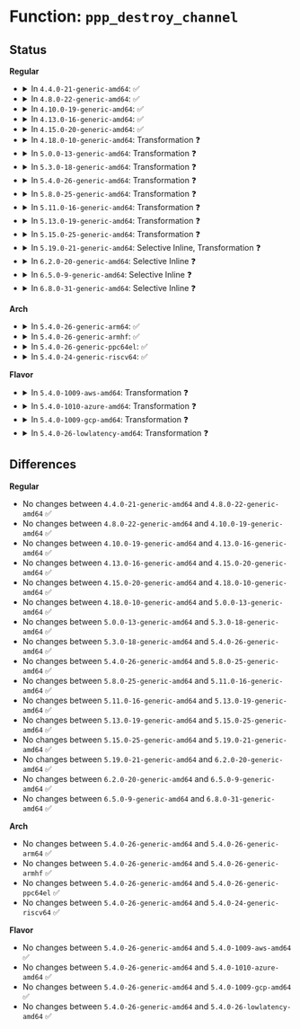 # Function: <code>ppp_destroy_channel</code>

## Status
<b>Regular</b>
<ul>
<li>
<details>
<summary>In <code>4.4.0-21-generic-amd64</code>: ✅</summary>

```c
void ppp_destroy_channel(struct channel * pch)
```

```json
{
  "name": "ppp_destroy_channel",
  "collision_type": "Unique Static",
  "inline_type": "No",
  "funcs": [
    {
      "addr": 18446744071585091344,
      "name": "ppp_destroy_channel",
      "external": false,
      "loc": "drivers/net/ppp/ppp_generic.c:2979",
      "file": "drivers/net/ppp/ppp_generic.c",
      "inline": "seen, unknown",
      "caller_inline": [],
      "caller_func": [
        "drivers/net/ppp/ppp_generic.c:ppp_release",
        "drivers/net/ppp/ppp_generic.c:ppp_unregister_channel"
      ]
    }
  ],
  "symbols": [
    {
      "addr": 18446744071585091344,
      "name": "ppp_destroy_channel",
      "section": ".text",
      "bind": "STB_LOCAL",
      "size": 73
    }
  ]
}
```
</details>
</li>
<li>
<details>
<summary>In <code>4.8.0-22-generic-amd64</code>: ✅</summary>

```c
void ppp_destroy_channel(struct channel * pch)
```

```json
{
  "name": "ppp_destroy_channel",
  "collision_type": "Unique Static",
  "inline_type": "No",
  "funcs": [
    {
      "addr": 18446744071585483888,
      "name": "ppp_destroy_channel",
      "external": false,
      "loc": "drivers/net/ppp/ppp_generic.c:3134",
      "file": "drivers/net/ppp/ppp_generic.c",
      "inline": "seen, unknown",
      "caller_inline": [],
      "caller_func": [
        "drivers/net/ppp/ppp_generic.c:ppp_unregister_channel",
        "drivers/net/ppp/ppp_generic.c:ppp_release"
      ]
    }
  ],
  "symbols": [
    {
      "addr": 18446744071585483888,
      "name": "ppp_destroy_channel",
      "section": ".text",
      "bind": "STB_LOCAL",
      "size": 102
    }
  ]
}
```
</details>
</li>
<li>
<details>
<summary>In <code>4.10.0-19-generic-amd64</code>: ✅</summary>

```c
void ppp_destroy_channel(struct channel * pch)
```

```json
{
  "name": "ppp_destroy_channel",
  "collision_type": "Unique Static",
  "inline_type": "No",
  "funcs": [
    {
      "addr": 18446744071585671520,
      "name": "ppp_destroy_channel",
      "external": false,
      "loc": "drivers/net/ppp/ppp_generic.c:3173",
      "file": "drivers/net/ppp/ppp_generic.c",
      "inline": "seen, unknown",
      "caller_inline": [],
      "caller_func": [
        "drivers/net/ppp/ppp_generic.c:ppp_unregister_channel",
        "drivers/net/ppp/ppp_generic.c:ppp_release"
      ]
    }
  ],
  "symbols": [
    {
      "addr": 18446744071585671520,
      "name": "ppp_destroy_channel",
      "section": ".text",
      "bind": "STB_LOCAL",
      "size": 102
    }
  ]
}
```
</details>
</li>
<li>
<details>
<summary>In <code>4.13.0-16-generic-amd64</code>: ✅</summary>

```c
void ppp_destroy_channel(struct channel * pch)
```

```json
{
  "name": "ppp_destroy_channel",
  "collision_type": "Unique Static",
  "inline_type": "No",
  "funcs": [
    {
      "addr": 18446744071585758576,
      "name": "ppp_destroy_channel",
      "external": false,
      "loc": "drivers/net/ppp/ppp_generic.c:3188",
      "file": "drivers/net/ppp/ppp_generic.c",
      "inline": "seen, unknown",
      "caller_inline": [],
      "caller_func": [
        "drivers/net/ppp/ppp_generic.c:ppp_unregister_channel",
        "drivers/net/ppp/ppp_generic.c:ppp_release"
      ]
    }
  ],
  "symbols": [
    {
      "addr": 18446744071585758576,
      "name": "ppp_destroy_channel",
      "section": ".text",
      "bind": "STB_LOCAL",
      "size": 102
    }
  ]
}
```
</details>
</li>
<li>
<details>
<summary>In <code>4.15.0-20-generic-amd64</code>: ✅</summary>

```c
void ppp_destroy_channel(struct channel * pch)
```

```json
{
  "name": "ppp_destroy_channel",
  "collision_type": "Unique Static",
  "inline_type": "No",
  "funcs": [
    {
      "addr": 18446744071586196576,
      "name": "ppp_destroy_channel",
      "external": false,
      "loc": "drivers/net/ppp/ppp_generic.c:3224",
      "file": "drivers/net/ppp/ppp_generic.c",
      "inline": "seen, unknown",
      "caller_inline": [],
      "caller_func": [
        "drivers/net/ppp/ppp_generic.c:ppp_unregister_channel",
        "drivers/net/ppp/ppp_generic.c:ppp_release"
      ]
    }
  ],
  "symbols": [
    {
      "addr": 18446744071586196576,
      "name": "ppp_destroy_channel",
      "section": ".text",
      "bind": "STB_LOCAL",
      "size": 102
    }
  ]
}
```
</details>
</li>
<li>
<details>
<summary>In <code>4.18.0-10-generic-amd64</code>: Transformation ❓</summary>

```c
void ppp_destroy_channel(struct channel * pch)
```

```json
{
  "name": "ppp_destroy_channel",
  "collision_type": "Unique Static",
  "inline_type": "No",
  "funcs": [
    {
      "addr": 0,
      "name": "ppp_destroy_channel",
      "external": false,
      "loc": "drivers/net/ppp/ppp_generic.c:3207",
      "file": "drivers/net/ppp/ppp_generic.c",
      "inline": "seen, unknown",
      "caller_inline": [],
      "caller_func": [
        "drivers/net/ppp/ppp_generic.c:ppp_unregister_channel",
        "drivers/net/ppp/ppp_generic.c:ppp_release"
      ]
    }
  ],
  "symbols": [
    {
      "addr": 18446744071586453552,
      "name": "ppp_destroy_channel",
      "section": ".text",
      "bind": "STB_LOCAL",
      "size": 97
    },
    {
      "addr": 18446744071586471063,
      "name": "ppp_destroy_channel.cold.34",
      "section": ".text",
      "bind": "STB_LOCAL",
      "size": 20
    }
  ]
}
```
</details>
</li>
<li>
<details>
<summary>In <code>5.0.0-13-generic-amd64</code>: Transformation ❓</summary>

```c
void ppp_destroy_channel(struct channel * pch)
```

```json
{
  "name": "ppp_destroy_channel",
  "collision_type": "Unique Static",
  "inline_type": "No",
  "funcs": [
    {
      "addr": 0,
      "name": "ppp_destroy_channel",
      "external": false,
      "loc": "drivers/net/ppp/ppp_generic.c:3255",
      "file": "drivers/net/ppp/ppp_generic.c",
      "inline": "seen, unknown",
      "caller_inline": [],
      "caller_func": [
        "drivers/net/ppp/ppp_generic.c:ppp_unregister_channel",
        "drivers/net/ppp/ppp_generic.c:ppp_release"
      ]
    }
  ],
  "symbols": [
    {
      "addr": 18446744071586601280,
      "name": "ppp_destroy_channel",
      "section": ".text",
      "bind": "STB_LOCAL",
      "size": 97
    },
    {
      "addr": 18446744071586618759,
      "name": "ppp_destroy_channel.cold.35",
      "section": ".text",
      "bind": "STB_LOCAL",
      "size": 20
    }
  ]
}
```
</details>
</li>
<li>
<details>
<summary>In <code>5.3.0-18-generic-amd64</code>: Transformation ❓</summary>

```c
void ppp_destroy_channel(struct channel * pch)
```

```json
{
  "name": "ppp_destroy_channel",
  "collision_type": "Unique Static",
  "inline_type": "No",
  "funcs": [
    {
      "addr": 0,
      "name": "ppp_destroy_channel",
      "external": false,
      "loc": "drivers/net/ppp/ppp_generic.c:3251",
      "file": "drivers/net/ppp/ppp_generic.c",
      "inline": "seen, unknown",
      "caller_inline": [],
      "caller_func": [
        "drivers/net/ppp/ppp_generic.c:ppp_unregister_channel",
        "drivers/net/ppp/ppp_generic.c:ppp_release"
      ]
    }
  ],
  "symbols": [
    {
      "addr": 18446744071586855280,
      "name": "ppp_destroy_channel",
      "section": ".text",
      "bind": "STB_LOCAL",
      "size": 102
    },
    {
      "addr": 18446744071586871791,
      "name": "ppp_destroy_channel.cold",
      "section": ".text",
      "bind": "STB_LOCAL",
      "size": 20
    }
  ]
}
```
</details>
</li>
<li>
<details>
<summary>In <code>5.4.0-26-generic-amd64</code>: Transformation ❓</summary>

```c
void ppp_destroy_channel(struct channel * pch)
```

```json
{
  "name": "ppp_destroy_channel",
  "collision_type": "Unique Static",
  "inline_type": "No",
  "funcs": [
    {
      "addr": 0,
      "name": "ppp_destroy_channel",
      "external": false,
      "loc": "drivers/net/ppp/ppp_generic.c:3251",
      "file": "drivers/net/ppp/ppp_generic.c",
      "inline": "seen, unknown",
      "caller_inline": [],
      "caller_func": [
        "drivers/net/ppp/ppp_generic.c:ppp_unregister_channel",
        "drivers/net/ppp/ppp_generic.c:ppp_release"
      ]
    }
  ],
  "symbols": [
    {
      "addr": 18446744071587001280,
      "name": "ppp_destroy_channel",
      "section": ".text",
      "bind": "STB_LOCAL",
      "size": 102
    },
    {
      "addr": 18446744071587017823,
      "name": "ppp_destroy_channel.cold",
      "section": ".text",
      "bind": "STB_LOCAL",
      "size": 20
    }
  ]
}
```
</details>
</li>
<li>
<details>
<summary>In <code>5.8.0-25-generic-amd64</code>: Transformation ❓</summary>

```c
void ppp_destroy_channel(struct channel * pch)
```

```json
{
  "name": "ppp_destroy_channel",
  "collision_type": "Unique Static",
  "inline_type": "No",
  "funcs": [
    {
      "addr": 0,
      "name": "ppp_destroy_channel",
      "external": false,
      "loc": "drivers/net/ppp/ppp_generic.c:3335",
      "file": "drivers/net/ppp/ppp_generic.c",
      "inline": "seen, unknown",
      "caller_inline": [],
      "caller_func": [
        "drivers/net/ppp/ppp_generic.c:ppp_unregister_channel",
        "drivers/net/ppp/ppp_generic.c:ppp_release"
      ]
    }
  ],
  "symbols": [
    {
      "addr": 18446744071587831008,
      "name": "ppp_destroy_channel",
      "section": ".text",
      "bind": "STB_LOCAL",
      "size": 132
    },
    {
      "addr": 18446744071587846279,
      "name": "ppp_destroy_channel.cold",
      "section": ".text",
      "bind": "STB_LOCAL",
      "size": 20
    }
  ]
}
```
</details>
</li>
<li>
<details>
<summary>In <code>5.11.0-16-generic-amd64</code>: Transformation ❓</summary>

```c
void ppp_destroy_channel(struct channel * pch)
```

```json
{
  "name": "ppp_destroy_channel",
  "collision_type": "Unique Static",
  "inline_type": "No",
  "funcs": [
    {
      "addr": 0,
      "name": "ppp_destroy_channel",
      "external": false,
      "loc": "drivers/net/ppp/ppp_generic.c:3487",
      "file": "drivers/net/ppp/ppp_generic.c",
      "inline": "seen, unknown",
      "caller_inline": [],
      "caller_func": [
        "drivers/net/ppp/ppp_generic.c:ppp_unregister_channel",
        "drivers/net/ppp/ppp_generic.c:ppp_ioctl",
        "drivers/net/ppp/ppp_generic.c:ppp_unbridge_channels",
        "drivers/net/ppp/ppp_generic.c:ppp_unbridge_channels",
        "drivers/net/ppp/ppp_generic.c:ppp_bridge_channels",
        "drivers/net/ppp/ppp_generic.c:ppp_release"
      ]
    }
  ],
  "symbols": [
    {
      "addr": 18446744071587889184,
      "name": "ppp_destroy_channel",
      "section": ".text",
      "bind": "STB_LOCAL",
      "size": 138
    },
    {
      "addr": 18446744071591532895,
      "name": "ppp_destroy_channel.cold",
      "section": ".text",
      "bind": "STB_LOCAL",
      "size": 20
    }
  ]
}
```
</details>
</li>
<li>
<details>
<summary>In <code>5.13.0-19-generic-amd64</code>: Transformation ❓</summary>

```c
void ppp_destroy_channel(struct channel * pch)
```

```json
{
  "name": "ppp_destroy_channel",
  "collision_type": "Unique Static",
  "inline_type": "No",
  "funcs": [
    {
      "addr": 0,
      "name": "ppp_destroy_channel",
      "external": false,
      "loc": "drivers/net/ppp/ppp_generic.c:3520",
      "file": "drivers/net/ppp/ppp_generic.c",
      "inline": "seen, unknown",
      "caller_inline": [],
      "caller_func": [
        "drivers/net/ppp/ppp_generic.c:ppp_unregister_channel",
        "drivers/net/ppp/ppp_generic.c:ppp_ioctl",
        "drivers/net/ppp/ppp_generic.c:ppp_ioctl",
        "drivers/net/ppp/ppp_generic.c:ppp_unbridge_channels",
        "drivers/net/ppp/ppp_generic.c:ppp_unbridge_channels",
        "drivers/net/ppp/ppp_generic.c:ppp_release"
      ]
    }
  ],
  "symbols": [
    {
      "addr": 18446744071587769136,
      "name": "ppp_destroy_channel",
      "section": ".text",
      "bind": "STB_LOCAL",
      "size": 138
    },
    {
      "addr": 18446744071591475126,
      "name": "ppp_destroy_channel.cold",
      "section": ".text",
      "bind": "STB_LOCAL",
      "size": 20
    }
  ]
}
```
</details>
</li>
<li>
<details>
<summary>In <code>5.15.0-25-generic-amd64</code>: Transformation ❓</summary>

```c
void ppp_destroy_channel(struct channel * pch)
```

```json
{
  "name": "ppp_destroy_channel",
  "collision_type": "Unique Static",
  "inline_type": "No",
  "funcs": [
    {
      "addr": 0,
      "name": "ppp_destroy_channel",
      "external": false,
      "loc": "drivers/net/ppp/ppp_generic.c:3525",
      "file": "drivers/net/ppp/ppp_generic.c",
      "inline": "seen, unknown",
      "caller_inline": [],
      "caller_func": [
        "drivers/net/ppp/ppp_generic.c:ppp_unregister_channel",
        "drivers/net/ppp/ppp_generic.c:ppp_ioctl",
        "drivers/net/ppp/ppp_generic.c:ppp_ioctl",
        "drivers/net/ppp/ppp_generic.c:ppp_unbridge_channels",
        "drivers/net/ppp/ppp_generic.c:ppp_unbridge_channels",
        "drivers/net/ppp/ppp_generic.c:ppp_release"
      ]
    }
  ],
  "symbols": [
    {
      "addr": 18446744071588365520,
      "name": "ppp_destroy_channel",
      "section": ".text",
      "bind": "STB_LOCAL",
      "size": 138
    },
    {
      "addr": 18446744071592545787,
      "name": "ppp_destroy_channel.cold",
      "section": ".text",
      "bind": "STB_LOCAL",
      "size": 20
    }
  ]
}
```
</details>
</li>
<li>
<details>
<summary>In <code>5.19.0-21-generic-amd64</code>: Selective Inline, Transformation ❓</summary>

```c
void ppp_destroy_channel(struct channel * pch)
```

```json
{
  "name": "ppp_destroy_channel",
  "collision_type": "Unique Static",
  "inline_type": "Selective",
  "funcs": [
    {
      "addr": 18446744071594425178,
      "name": "ppp_destroy_channel",
      "external": false,
      "loc": "drivers/net/ppp/ppp_generic.c:3526",
      "file": "drivers/net/ppp/ppp_generic.c",
      "inline": "not declared, inlined",
      "caller_inline": [],
      "caller_func": [
        "drivers/net/ppp/ppp_generic.c:ppp_unregister_channel",
        "drivers/net/ppp/ppp_generic.c:ppp_ioctl",
        "drivers/net/ppp/ppp_generic.c:ppp_ioctl",
        "drivers/net/ppp/ppp_generic.c:ppp_unbridge_channels",
        "drivers/net/ppp/ppp_generic.c:ppp_unbridge_channels",
        "drivers/net/ppp/ppp_generic.c:ppp_release"
      ]
    }
  ],
  "symbols": [
    {
      "addr": 18446744071589763776,
      "name": "ppp_destroy_channel",
      "section": ".text",
      "bind": "STB_LOCAL",
      "size": 144
    },
    {
      "addr": 18446744071594425178,
      "name": "ppp_destroy_channel.cold",
      "section": ".text",
      "bind": "STB_LOCAL",
      "size": 20
    }
  ]
}
```
</details>
</li>
<li>
<details>
<summary>In <code>6.2.0-20-generic-amd64</code>: Selective Inline ❓</summary>

```c
void ppp_destroy_channel(struct channel * pch)
```

```json
{
  "name": "ppp_destroy_channel",
  "collision_type": "Unique Static",
  "inline_type": "Selective",
  "funcs": [
    {
      "addr": 18446744071591413328,
      "name": "ppp_destroy_channel",
      "external": false,
      "loc": "drivers/net/ppp/ppp_generic.c:3528",
      "file": "drivers/net/ppp/ppp_generic.c",
      "inline": "not declared, inlined",
      "caller_inline": [],
      "caller_func": [
        "drivers/net/ppp/ppp_generic.c:ppp_unregister_channel",
        "drivers/net/ppp/ppp_generic.c:ppp_ioctl",
        "drivers/net/ppp/ppp_generic.c:ppp_ioctl",
        "drivers/net/ppp/ppp_generic.c:ppp_unbridge_channels",
        "drivers/net/ppp/ppp_generic.c:ppp_unbridge_channels",
        "drivers/net/ppp/ppp_generic.c:ppp_release"
      ]
    }
  ],
  "symbols": [
    {
      "addr": 18446744071591413328,
      "name": "ppp_destroy_channel",
      "section": ".text",
      "bind": "STB_LOCAL",
      "size": 176
    }
  ]
}
```
</details>
</li>
<li>
<details>
<summary>In <code>6.5.0-9-generic-amd64</code>: Selective Inline ❓</summary>

```c
void ppp_destroy_channel(struct channel * pch)
```

```json
{
  "name": "ppp_destroy_channel",
  "collision_type": "Unique Static",
  "inline_type": "Selective",
  "funcs": [
    {
      "addr": 18446744071591828688,
      "name": "ppp_destroy_channel",
      "external": false,
      "loc": "drivers/net/ppp/ppp_generic.c:3528",
      "file": "drivers/net/ppp/ppp_generic.c",
      "inline": "not declared, inlined",
      "caller_inline": [],
      "caller_func": [
        "drivers/net/ppp/ppp_generic.c:ppp_unregister_channel",
        "drivers/net/ppp/ppp_generic.c:ppp_ioctl",
        "drivers/net/ppp/ppp_generic.c:ppp_ioctl",
        "drivers/net/ppp/ppp_generic.c:ppp_unbridge_channels",
        "drivers/net/ppp/ppp_generic.c:ppp_unbridge_channels",
        "drivers/net/ppp/ppp_generic.c:ppp_release"
      ]
    }
  ],
  "symbols": [
    {
      "addr": 18446744071591828688,
      "name": "ppp_destroy_channel",
      "section": ".text",
      "bind": "STB_LOCAL",
      "size": 176
    }
  ]
}
```
</details>
</li>
<li>
<details>
<summary>In <code>6.8.0-31-generic-amd64</code>: Selective Inline ❓</summary>

```c
void ppp_destroy_channel(struct channel * pch)
```

```json
{
  "name": "ppp_destroy_channel",
  "collision_type": "Unique Static",
  "inline_type": "Selective",
  "funcs": [
    {
      "addr": 18446744071592576704,
      "name": "ppp_destroy_channel",
      "external": false,
      "loc": "drivers/net/ppp/ppp_generic.c:3528",
      "file": "drivers/net/ppp/ppp_generic.c",
      "inline": "not declared, inlined",
      "caller_inline": [],
      "caller_func": [
        "drivers/net/ppp/ppp_generic.c:ppp_unregister_channel",
        "drivers/net/ppp/ppp_generic.c:ppp_ioctl",
        "drivers/net/ppp/ppp_generic.c:ppp_ioctl",
        "drivers/net/ppp/ppp_generic.c:ppp_unbridge_channels",
        "drivers/net/ppp/ppp_generic.c:ppp_unbridge_channels",
        "drivers/net/ppp/ppp_generic.c:ppp_release"
      ]
    }
  ],
  "symbols": [
    {
      "addr": 18446744071592576704,
      "name": "ppp_destroy_channel",
      "section": ".text",
      "bind": "STB_LOCAL",
      "size": 186
    }
  ]
}
```
</details>
</li>
</ul>
<b>Arch</b>
<ul>
<li>
<details>
<summary>In <code>5.4.0-26-generic-arm64</code>: ✅</summary>

```c
void ppp_destroy_channel(struct channel * pch)
```

```json
{
  "name": "ppp_destroy_channel",
  "collision_type": "Unique Static",
  "inline_type": "No",
  "funcs": [
    {
      "addr": 18446603336500111304,
      "name": "ppp_destroy_channel",
      "external": false,
      "loc": "drivers/net/ppp/ppp_generic.c:3251",
      "file": "drivers/net/ppp/ppp_generic.c",
      "inline": "seen, unknown",
      "caller_inline": [],
      "caller_func": [
        "drivers/net/ppp/ppp_generic.c:ppp_unregister_channel",
        "drivers/net/ppp/ppp_generic.c:ppp_release"
      ]
    }
  ],
  "symbols": [
    {
      "addr": 18446603336500111304,
      "name": "ppp_destroy_channel",
      "section": ".text",
      "bind": "STB_LOCAL",
      "size": 180
    }
  ]
}
```
</details>
</li>
<li>
<details>
<summary>In <code>5.4.0-26-generic-armhf</code>: ✅</summary>

```c
void ppp_destroy_channel(struct channel * pch)
```

```json
{
  "name": "ppp_destroy_channel",
  "collision_type": "Unique Static",
  "inline_type": "No",
  "funcs": [
    {
      "addr": 3232612788,
      "name": "ppp_destroy_channel",
      "external": false,
      "loc": "drivers/net/ppp/ppp_generic.c:3251",
      "file": "drivers/net/ppp/ppp_generic.c",
      "inline": "seen, unknown",
      "caller_inline": [],
      "caller_func": [
        "drivers/net/ppp/ppp_generic.c:ppp_unregister_channel",
        "drivers/net/ppp/ppp_generic.c:ppp_release"
      ]
    }
  ],
  "symbols": [
    {
      "addr": 3232612788,
      "name": "ppp_destroy_channel",
      "section": ".text",
      "bind": "STB_LOCAL",
      "size": 160
    }
  ]
}
```
</details>
</li>
<li>
<details>
<summary>In <code>5.4.0-26-generic-ppc64el</code>: ✅</summary>

```c
void ppp_destroy_channel(struct channel * pch)
```

```json
{
  "name": "ppp_destroy_channel",
  "collision_type": "Unique Static",
  "inline_type": "No",
  "funcs": [
    {
      "addr": 13835058055293330720,
      "name": "ppp_destroy_channel",
      "external": false,
      "loc": "drivers/net/ppp/ppp_generic.c:3251",
      "file": "drivers/net/ppp/ppp_generic.c",
      "inline": "seen, unknown",
      "caller_inline": [],
      "caller_func": [
        "drivers/net/ppp/ppp_generic.c:ppp_unregister_channel",
        "drivers/net/ppp/ppp_generic.c:ppp_release"
      ]
    }
  ],
  "symbols": [
    {
      "addr": 13835058055293330720,
      "name": "ppp_destroy_channel",
      "section": ".text",
      "bind": "STB_LOCAL",
      "size": 228
    }
  ]
}
```
</details>
</li>
<li>
<details>
<summary>In <code>5.4.0-24-generic-riscv64</code>: ✅</summary>

```c
void ppp_destroy_channel(struct channel * pch)
```

```json
{
  "name": "ppp_destroy_channel",
  "collision_type": "Unique Static",
  "inline_type": "No",
  "funcs": [
    {
      "addr": 18446743936277069512,
      "name": "ppp_destroy_channel",
      "external": false,
      "loc": "drivers/net/ppp/ppp_generic.c:3251",
      "file": "drivers/net/ppp/ppp_generic.c",
      "inline": "seen, unknown",
      "caller_inline": [],
      "caller_func": [
        "drivers/net/ppp/ppp_generic.c:ppp_unregister_channel",
        "drivers/net/ppp/ppp_generic.c:ppp_release"
      ]
    }
  ],
  "symbols": [
    {
      "addr": 18446743936277069512,
      "name": "ppp_destroy_channel",
      "section": ".text",
      "bind": "STB_LOCAL",
      "size": 138
    }
  ]
}
```
</details>
</li>
</ul>
<b>Flavor</b>
<ul>
<li>
<details>
<summary>In <code>5.4.0-1009-aws-amd64</code>: Transformation ❓</summary>

```c
void ppp_destroy_channel(struct channel * pch)
```

```json
{
  "name": "ppp_destroy_channel",
  "collision_type": "Unique Static",
  "inline_type": "No",
  "funcs": [
    {
      "addr": 0,
      "name": "ppp_destroy_channel",
      "external": false,
      "loc": "drivers/net/ppp/ppp_generic.c:3251",
      "file": "drivers/net/ppp/ppp_generic.c",
      "inline": "seen, unknown",
      "caller_inline": [],
      "caller_func": [
        "drivers/net/ppp/ppp_generic.c:ppp_unregister_channel",
        "drivers/net/ppp/ppp_generic.c:ppp_release"
      ]
    }
  ],
  "symbols": [
    {
      "addr": 18446744071586758304,
      "name": "ppp_destroy_channel",
      "section": ".text",
      "bind": "STB_LOCAL",
      "size": 102
    },
    {
      "addr": 18446744071586774847,
      "name": "ppp_destroy_channel.cold",
      "section": ".text",
      "bind": "STB_LOCAL",
      "size": 20
    }
  ]
}
```
</details>
</li>
<li>
<details>
<summary>In <code>5.4.0-1010-azure-amd64</code>: Transformation ❓</summary>

```c
void ppp_destroy_channel(struct channel * pch)
```

```json
{
  "name": "ppp_destroy_channel",
  "collision_type": "Unique Static",
  "inline_type": "No",
  "funcs": [
    {
      "addr": 0,
      "name": "ppp_destroy_channel",
      "external": false,
      "loc": "drivers/net/ppp/ppp_generic.c:3251",
      "file": "drivers/net/ppp/ppp_generic.c",
      "inline": "seen, unknown",
      "caller_inline": [],
      "caller_func": [
        "drivers/net/ppp/ppp_generic.c:ppp_unregister_channel",
        "drivers/net/ppp/ppp_generic.c:ppp_release"
      ]
    }
  ],
  "symbols": [
    {
      "addr": 18446744071586663536,
      "name": "ppp_destroy_channel",
      "section": ".text",
      "bind": "STB_LOCAL",
      "size": 102
    },
    {
      "addr": 18446744071586680079,
      "name": "ppp_destroy_channel.cold",
      "section": ".text",
      "bind": "STB_LOCAL",
      "size": 20
    }
  ]
}
```
</details>
</li>
<li>
<details>
<summary>In <code>5.4.0-1009-gcp-amd64</code>: Transformation ❓</summary>

```c
void ppp_destroy_channel(struct channel * pch)
```

```json
{
  "name": "ppp_destroy_channel",
  "collision_type": "Unique Static",
  "inline_type": "No",
  "funcs": [
    {
      "addr": 0,
      "name": "ppp_destroy_channel",
      "external": false,
      "loc": "drivers/net/ppp/ppp_generic.c:3251",
      "file": "drivers/net/ppp/ppp_generic.c",
      "inline": "seen, unknown",
      "caller_inline": [],
      "caller_func": [
        "drivers/net/ppp/ppp_generic.c:ppp_unregister_channel",
        "drivers/net/ppp/ppp_generic.c:ppp_release"
      ]
    }
  ],
  "symbols": [
    {
      "addr": 18446744071586955840,
      "name": "ppp_destroy_channel",
      "section": ".text",
      "bind": "STB_LOCAL",
      "size": 102
    },
    {
      "addr": 18446744071586972383,
      "name": "ppp_destroy_channel.cold",
      "section": ".text",
      "bind": "STB_LOCAL",
      "size": 20
    }
  ]
}
```
</details>
</li>
<li>
<details>
<summary>In <code>5.4.0-26-lowlatency-amd64</code>: Transformation ❓</summary>

```c
void ppp_destroy_channel(struct channel * pch)
```

```json
{
  "name": "ppp_destroy_channel",
  "collision_type": "Unique Static",
  "inline_type": "No",
  "funcs": [
    {
      "addr": 0,
      "name": "ppp_destroy_channel",
      "external": false,
      "loc": "drivers/net/ppp/ppp_generic.c:3251",
      "file": "drivers/net/ppp/ppp_generic.c",
      "inline": "seen, unknown",
      "caller_inline": [],
      "caller_func": [
        "drivers/net/ppp/ppp_generic.c:ppp_unregister_channel",
        "drivers/net/ppp/ppp_generic.c:ppp_release"
      ]
    }
  ],
  "symbols": [
    {
      "addr": 18446744071587063264,
      "name": "ppp_destroy_channel",
      "section": ".text",
      "bind": "STB_LOCAL",
      "size": 102
    },
    {
      "addr": 18446744071587079570,
      "name": "ppp_destroy_channel.cold",
      "section": ".text",
      "bind": "STB_LOCAL",
      "size": 20
    }
  ]
}
```
</details>
</li>
</ul>

## Differences
<b>Regular</b>
<ul>
<li>
No changes between <code>4.4.0-21-generic-amd64</code> and <code>4.8.0-22-generic-amd64</code> ✅
</li>
<li>
No changes between <code>4.8.0-22-generic-amd64</code> and <code>4.10.0-19-generic-amd64</code> ✅
</li>
<li>
No changes between <code>4.10.0-19-generic-amd64</code> and <code>4.13.0-16-generic-amd64</code> ✅
</li>
<li>
No changes between <code>4.13.0-16-generic-amd64</code> and <code>4.15.0-20-generic-amd64</code> ✅
</li>
<li>
No changes between <code>4.15.0-20-generic-amd64</code> and <code>4.18.0-10-generic-amd64</code> ✅
</li>
<li>
No changes between <code>4.18.0-10-generic-amd64</code> and <code>5.0.0-13-generic-amd64</code> ✅
</li>
<li>
No changes between <code>5.0.0-13-generic-amd64</code> and <code>5.3.0-18-generic-amd64</code> ✅
</li>
<li>
No changes between <code>5.3.0-18-generic-amd64</code> and <code>5.4.0-26-generic-amd64</code> ✅
</li>
<li>
No changes between <code>5.4.0-26-generic-amd64</code> and <code>5.8.0-25-generic-amd64</code> ✅
</li>
<li>
No changes between <code>5.8.0-25-generic-amd64</code> and <code>5.11.0-16-generic-amd64</code> ✅
</li>
<li>
No changes between <code>5.11.0-16-generic-amd64</code> and <code>5.13.0-19-generic-amd64</code> ✅
</li>
<li>
No changes between <code>5.13.0-19-generic-amd64</code> and <code>5.15.0-25-generic-amd64</code> ✅
</li>
<li>
No changes between <code>5.15.0-25-generic-amd64</code> and <code>5.19.0-21-generic-amd64</code> ✅
</li>
<li>
No changes between <code>5.19.0-21-generic-amd64</code> and <code>6.2.0-20-generic-amd64</code> ✅
</li>
<li>
No changes between <code>6.2.0-20-generic-amd64</code> and <code>6.5.0-9-generic-amd64</code> ✅
</li>
<li>
No changes between <code>6.5.0-9-generic-amd64</code> and <code>6.8.0-31-generic-amd64</code> ✅
</li>
</ul>
<b>Arch</b>
<ul>
<li>
No changes between <code>5.4.0-26-generic-amd64</code> and <code>5.4.0-26-generic-arm64</code> ✅
</li>
<li>
No changes between <code>5.4.0-26-generic-amd64</code> and <code>5.4.0-26-generic-armhf</code> ✅
</li>
<li>
No changes between <code>5.4.0-26-generic-amd64</code> and <code>5.4.0-26-generic-ppc64el</code> ✅
</li>
<li>
No changes between <code>5.4.0-26-generic-amd64</code> and <code>5.4.0-24-generic-riscv64</code> ✅
</li>
</ul>
<b>Flavor</b>
<ul>
<li>
No changes between <code>5.4.0-26-generic-amd64</code> and <code>5.4.0-1009-aws-amd64</code> ✅
</li>
<li>
No changes between <code>5.4.0-26-generic-amd64</code> and <code>5.4.0-1010-azure-amd64</code> ✅
</li>
<li>
No changes between <code>5.4.0-26-generic-amd64</code> and <code>5.4.0-1009-gcp-amd64</code> ✅
</li>
<li>
No changes between <code>5.4.0-26-generic-amd64</code> and <code>5.4.0-26-lowlatency-amd64</code> ✅
</li>
</ul>
